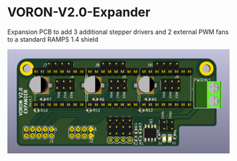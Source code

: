 # VORON-V2.0-Expander
Expansion PCB to add 3 additional stepper drivers and 2 external PWM fans to a standard RAMPS 1.4 shield 

![Alt text](/Pictures/VORON_V2.0_Expander_top.png?raw=true "Optional Title")
